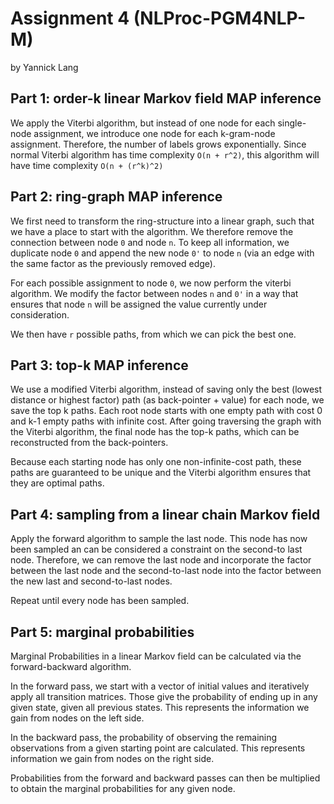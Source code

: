 # Assignment 4 (NLProc-PGM4NLP-M)

by Yannick Lang

## Part 1: order-k linear Markov field MAP inference

We apply the Viterbi algorithm, but instead of one node for each single-node assignment, we introduce one node for each k-gram-node assignment. Therefore, the number of labels grows exponentially. Since normal Viterbi algorithm has time complexity `O(n + r^2)`, this algorithm will have time complexity `O(n + (r^k)^2)`

## Part 2: ring-graph MAP inference

We first need to transform the ring-structure into a linear graph, such that we have a place to start with the algorithm. We therefore remove the connection between node `0` and node `n`. To keep all information, we duplicate node `0` and append the new node `0'` to node `n` (via an edge with the same factor as the previously removed edge).

For each possible assignment to node `0`, we now perform the viterbi algorithm. We modify the factor between nodes `n` and `0'` in a way that ensures that node `n` will be assigned the value currently under consideration.

We then have `r` possible paths, from which we can pick the best one.

## Part 3: top-k MAP inference

We use a modified Viterbi algorithm, instead of saving only the best (lowest distance or highest factor) path (as back-pointer + value) for each node, we save the top k paths. Each root node starts with one empty path with cost 0 and k-1 empty paths with infinite cost. After going traversing the graph with the Viterbi algorithm, the final node has the top-k paths, which can be reconstructed from the back-pointers.

Because each starting node has only one non-infinite-cost path, these paths are guaranteed to be unique and the Viterbi algorithm ensures that they are optimal paths.

## Part 4: sampling from a linear chain Markov field

Apply the forward algorithm to sample the last node. This node has now been sampled an can be considered a constraint on the second-to last node. Therefore, we can remove the last node and incorporate the factor between the last node and the second-to-last node into the factor between the new last and second-to-last nodes.

Repeat until every node has been sampled.

## Part 5: marginal probabilities

Marginal Probabilities in a linear Markov field can be calculated via the forward-backward algorithm.

In the forward pass, we start with a vector of initial values and iteratively apply all transition matrices. Those give the probability of ending up in any given state, given all previous states. This represents the information we gain from nodes on the left side.

In the backward pass, the probability of observing the remaining observations from a given starting point are calculated. This represents information we gain from nodes on the right side.

Probabilities from the forward and backward passes can then be multiplied to obtain the marginal probabilities for any given node.
